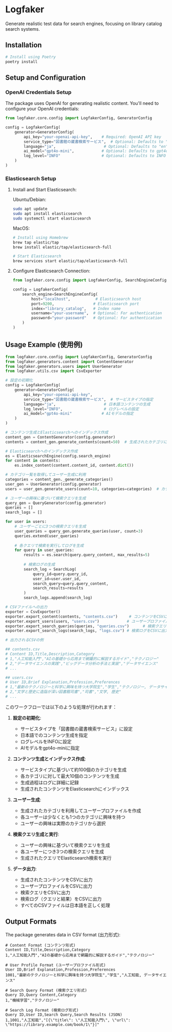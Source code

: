 # Logfaker

Generate realistic test data for search engines, focusing on library catalog search systems.

## Installation

```bash
# Install using Poetry
poetry install
```

## Setup and Configuration

### OpenAI Credentials Setup

The package uses OpenAI for generating realistic content. You'll need to configure your OpenAI credentials:

```python
from logfaker.core.config import LogfakerConfig, GeneratorConfig

config = LogfakerConfig(
    generator=GeneratorConfig(
        api_key="your-openai-api-key",    # Required: OpenAI API key
        service_type="図書館の蔵書検索サービス",  # Optional: Defaults to "Book search service"
        language="ja",                     # Optional: Defaults to "en"
        ai_model="gpt4o-mini",            # Optional: Defaults to gpt4o-mini
        log_level="INFO"                  # Optional: Defaults to INFO
    )
)
```

### Elasticsearch Setup

1. Install and Start Elasticsearch:

   Ubuntu/Debian:
   ```bash
   sudo apt update
   sudo apt install elasticsearch
   sudo systemctl start elasticsearch
   ```

   MacOS:
   ```bash
   # Install using Homebrew
   brew tap elastic/tap
   brew install elastic/tap/elasticsearch-full
   
   # Start Elasticsearch
   brew services start elastic/tap/elasticsearch-full
   ```

2. Configure Elasticsearch Connection:
   ```python
   from logfaker.core.config import LogfakerConfig, SearchEngineConfig

   config = LogfakerConfig(
       search_engine=SearchEngineConfig(
           host="localhost",           # Elasticsearch host
           port=9200,                 # Elasticsearch port
           index="library_catalog",   # Index name
           username="your-username",  # Optional: For authentication
           password="your-password"   # Optional: For authentication
       )
   )
   ```

## Usage Example (使用例)

```python
from logfaker.core.config import LogfakerConfig, GeneratorConfig
from logfaker.generators.content import ContentGenerator
from logfaker.generators.users import UserGenerator
from logfaker.utils.csv import CsvExporter

# 設定の初期化
config = LogfakerConfig(
    generator=GeneratorConfig(
        api_key="your-openai-api-key",
        service_type="図書館の蔵書検索サービス",  # サービスタイプの指定
        language="ja",                     # 日本語コンテンツの生成
        log_level="INFO",                  # ログレベルの設定
        ai_model="gpt4o-mini"             # AIモデルの指定
    )
)

# コンテンツ生成とElasticsearchへのインデックス作成
content_gen = ContentGenerator(config.generator)
contents = content_gen.generate_contents(count=50)  # 生成されたカテゴリに基づいて50アイテムを生成

# Elasticsearchへのインデックス作成
es = ElasticsearchEngine(config.search_engine)
for content in contents:
    es.index_content(content.content_id, content.dict())

# カテゴリ一覧を取得してユーザー生成に利用
categories = content_gen._generate_categories()
user_gen = UserGenerator(config.generator)
users = user_gen.generate_users(count=10, categories=categories)  # カテゴリに基づいて10人のユーザーを生成

# ユーザーの興味に基づいて検索クエリを生成
query_gen = QueryGenerator(config.generator)
queries = []
search_logs = []

for user in users:
    # ユーザーごとに3つの検索クエリを生成
    user_queries = query_gen.generate_queries(user, count=3)
    queries.extend(user_queries)
    
    # 各クエリで検索を実行してログを生成
    for query in user_queries:
        results = es.search(query.query_content, max_results=5)
        
        # 検索ログの生成
        search_log = SearchLog(
            query_id=query.query_id,
            user_id=user.user_id,
            search_query=query.query_content,
            search_results=results
        )
        search_logs.append(search_log)

# CSVファイルへの出力
exporter = CsvExporter()
exporter.export_content(contents, "contents.csv")     # コンテンツをCSVに出力
exporter.export_users(users, "users.csv")            # ユーザープロファイルをCSVに出力
exporter.export_search_queries(queries, "queries.csv")      # 検索クエリをCSVに出力
exporter.export_search_logs(search_logs, "logs.csv") # 検索ログをCSVに出力

# 出力されるCSVの例

## contents.csv
# Content ID,Title,Description,Category
# 1,"人工知能入門","AIの基礎から応用まで網羅的に解説するガイド","テクノロジー"
# 2,"データサイエンスの実践","ビッグデータ分析の手法と実装","データサイエンス"
# ...

## users.csv
# User ID,Brief Explanation,Profession,Preferences
# 1,"最新のテクノロジーと科学に興味を持つ大学院生","学生","テクノロジー, データサイエンス"
# 2,"文学と歴史に造詣が深い図書館司書","司書","文学, 歴史"
# ...
```

このワークフローでは以下のような処理が行われます：

1. **設定の初期化**:
   - サービスタイプを「図書館の蔵書検索サービス」に設定
   - 日本語でのコンテンツ生成を指定
   - ログレベルをINFOに設定
   - AIモデルをgpt4o-miniに指定

2. **コンテンツ生成とインデックス作成**:
   - サービスタイプに基づいて約100個のカテゴリを生成
   - 各カテゴリに対して最大10個のコンテンツを生成
   - 生成過程はログに詳細に記録
   - 生成されたコンテンツをElasticsearchにインデックス

3. **ユーザー生成**:
   - 生成されたカテゴリを利用してユーザープロファイルを作成
   - 各ユーザーは少なくとも1つのカテゴリに興味を持つ
   - ユーザーの興味は実際のカテゴリから選択

4. **検索クエリ生成と実行**:
   - ユーザーの興味に基づいて検索クエリを生成
   - 各ユーザーにつき3つの検索クエリを生成
   - 生成されたクエリでElasticsearch検索を実行

5. **データ出力**:
   - 生成されたコンテンツをCSVに出力
   - ユーザープロファイルをCSVに出力
   - 検索クエリをCSVに出力
   - 検索ログ（クエリと結果）をCSVに出力
   - すべてのCSVファイルは日本語を正しく処理

## Output Formats

The package generates data in CSV format (出力形式):

```csv
# Content Format (コンテンツ形式)
Content ID,Title,Description,Category
1,"人工知能入門","AIの基礎から応用まで網羅的に解説するガイド","テクノロジー"

# User Profile Format (ユーザープロファイル形式)
User ID,Brief Explanation,Profession,Preferences
1001,"最新のテクノロジーと科学に興味を持つ大学院生","学生","人工知能, データサイエンス"

# Search Query Format (検索クエリ形式)
Query ID,Query Content,Category
1,"機械学習","テクノロジー"

# Search Log Format (検索ログ形式)
Query ID,User ID,Search Query,Search Results (JSON)
1,1001,"人工知能","[{\"title\": \"人工知能入門\", \"url\": \"https://library.example.com/book/1\"}]"
```

